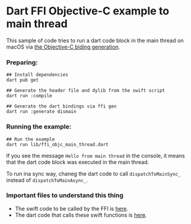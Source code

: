 # Dart FFI Objective-C example to main thread

This sample of code tries to run a dart code block in the main thread on macOS via [the Objective-C biding generation](https://dart.dev/guides/libraries/objective-c-interop).

### Preparing:

```shell
## Install dependencies
dart pub get

## Generate the header file and dylib from the swift script
dart run :compile

## Generate the dart bindings via ffi gen
dart run :generate dismain
```

### Running the example:

```shell
## Run the example
dart run lib/ffi_objc_main_thread.dart
```

If you see the message `Hello from main thread` in the console, it means that the dart code block was executed in the main thread.

To run ina sync way, chaneg the dart code to call `dispatchToMainSync_` instead of `dispatchToMainAsync_`.

### Important files to understand this thing

- The swift code to be called by the FFI is [here](https://github.com/renancaraujo/ffi_objc_main_thread/blob/main/DispatchToMain/DispatchToMain.swift#L6).
- The dart code that calls these swift functions is [here](https://github.com/renancaraujo/ffi_objc_main_thread/blob/main/lib/ffi_objc_main_thread.dart#L24).
